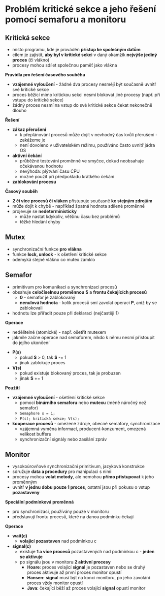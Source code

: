 # Problém kritické sekce a jeho řešení pomocí semaforu a monitoru

## Kritická sekce

- místo programu, kde je prováděn **přístup ke společným datům**
- cílem je zajistit, **aby byl v kritické sekci** v daný okamžik **nejvýše jediný proces** (či vlákno)
- procesy mohou sdílet společnou paměť jako vlákna

**Pravidla pro řešení časového souběhu**
- **vzájemné vyloučení** - žádné dva procesy nesmějí být současně uvnitř své kritické sekce
- proces běžící mimo kritickou sekci nesmí blokovat jiné procesy (např. při vstupu do kritické sekce)
- žádný proces nesmí na vstup do své kritické sekce čekat nekonečně dlouho

**Řešení**
- **zákaz přerušení**
	- k přeplánování procesů může dojít v nevhodný čas kvůli přerušení - zakážeme je
	- není dovoleno v uživatelském režimu, používáno často uvnitř jádra OS
- **aktivní čekání**
	- průběžné testování proměnné ve smyčce, dokud neobsahuje očekávanou hodnotu
	- nevýhoda: plýtvání času CPU
	- možné použít při předpokladu krátkého čekání
- **zablokování procesu**

**Časový souběh**
- **2 či více procesů či vláken** přistupuje současně **ke stejným zdrojům**
- může dojít k chybě - například špatná hodnota sdílené proměnné
- projevuje se **nedeterministicky**
	- může nastat kdykoliv, většinu času bez problémů
	- těžké hledání chyby

## Mutex

- synchronizační funkce **pro vlákna**
- funkce **lock, unlock** - k ošetření kritické sekce
- odemyká stejné vlákno co mutex zamklo

## Semafor

- primitivum pro komunikaci a synchronizaci procesů
- obsahuje **celočíselnou proměnnou** **S** a **frontu čekajících procesů**
	- **0** - semafor je zablokovaný
	- **nenulová hodnota** - kolik procesů smí zavolat operaci **P**, aniž by se zablokovali
- hodnotu lze přiřadit pouze při deklaraci (nejčastěji 1)

**Operace**
- nedělitelné (atomické) - např. ošetřit mutexem
- jakmile začne operace nad semaforem, nikdo k němu nesmí přistoupit do jejího ukončení
+ **P(s)**
	- pokud **S** > 0, tak **S** -= 1
	- jinak zablokuje proces
+ **V(s)**
	+ pokud existuje blokovaný proces, tak je probuzen
	+ jinak **S** += 1

**Použití**
- **vzájemné vyloučení** - ošetření kritické sekce
	- pomocí **binárního semaforu** nebo **mutexu** (méně náročný než semafor)
	- `Semaphore s = 1;`
	- `P(s); kritická sekce; V(s);`
- **kooperace procesů** - omezené zdroje, obecné semafory, synchronizace
	- vzájemná vyměna informací, producent-konzument, omezená velikost bufferu
	- synchronizační signály nebo zasílání zpráv

## Monitor

- vysokoúrovňové synchronizační primitivum, jazyková konstrukce
- sdružuje **data a procedury** pro manipulaci s nimi
- procesy mohou **volat metody**, ale nemohou **přímo přistupovat** k jeho proměnným
- uvnitř **v jednu dobu pouze 1 proces**, ostatní jsou při pokusu o vstup **pozastaveny**

**Speciální podmínková proměnná**
- pro synchronizaci, používány pouze v monitoru
- představují frontu procesů, které na danou podmínku čekají

**Operace**
- **wait(c)**
	- **volající pozastaven** nad podmínkou c
- **signal(c)**
	- existuje **1 a více procesů** pozastavených nad podmínkou c - **jeden se aktivuje**
	- po signálu jsou v monitoru **2 aktivní procesy**
		- **Hoare**: proces volající **signal** je pozastaven nebo se druhý proces aktivuje až první proces monitor opustí 
		- **Hansen**: **signal** musí být na konci monitoru, po jeho zavolání proces vždy monitor opustí
		- **Java**: čekající běží až proces volající **signal** opustí monitor